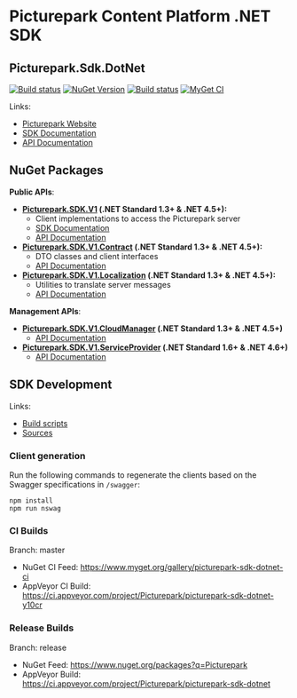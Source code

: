 # Picturepark Content Platform .NET SDK
## Picturepark.Sdk.DotNet

[![Build status](https://img.shields.io/appveyor/ci/Picturepark/picturepark-sdk-dotnet.svg?label=build)](https://ci.appveyor.com/project/Picturepark/picturepark-sdk-dotnet)
[![NuGet Version](https://img.shields.io/nuget/v/Picturepark.SDK.V1.svg)](https://www.nuget.org/packages?q=Picturepark)
[![Build status](https://img.shields.io/appveyor/ci/Picturepark/picturepark-sdk-dotnet-y10cr.svg?label=CI+build)](https://ci.appveyor.com/project/Picturepark/picturepark-sdk-dotnet-7lqi5)
[![MyGet CI](https://img.shields.io/myget/picturepark-sdk-dotnet-ci/vpre/Picturepark.SDK.V1.svg?label=CI+nuget)](https://www.myget.org/gallery/picturepark-sdk-dotnet-ci)

Links:
- [Picturepark Website](https://picturepark.com/)
- [SDK Documentation](docs/README.md)
- [API Documentation](https://rawgit.com/Picturepark/Picturepark.SDK.DotNet/master/docs/api/site/index.html)

## NuGet Packages

**Public APIs**:

- **[Picturepark.SDK.V1](https://www.nuget.org/packages/Picturepark.SDK.V1) (.NET Standard 1.3+ & .NET 4.5+):** 
    - Client implementations to access the Picturepark server
    - [SDK Documentation](docs/README.md)
    - [API Documentation](https://rawgit.com/Picturepark/Picturepark.SDK.DotNet/master/docs/api/site/api/Picturepark.SDK.V1.html)
- **[Picturepark.SDK.V1.Contract](https://www.nuget.org/packages/Picturepark.SDK.V1.Contract) (.NET Standard 1.3+ & .NET 4.5+):** 
    - DTO classes and client interfaces 
    - [API Documentation](https://rawgit.com/Picturepark/Picturepark.SDK.DotNet/master/docs/api/site/api/Picturepark.SDK.V1.Contract.html)
- **[Picturepark.SDK.V1.Localization](https://www.nuget.org/packages/Picturepark.SDK.V1.Localization) (.NET Standard 1.3+ & .NET 4.5+):** 
    - Utilities to translate server messages
    - [API Documentation](https://rawgit.com/Picturepark/Picturepark.SDK.DotNet/master/docs/api/site/api/Picturepark.SDK.V1.Localization.html)

**Management APIs**:

- **[Picturepark.SDK.V1.CloudManager](https://www.nuget.org/packages/Picturepark.SDK.V1.CloudManager) (.NET Standard 1.3+ & .NET 4.5+)**
    - [API Documentation](https://rawgit.com/Picturepark/Picturepark.SDK.DotNet/master/docs/api/site/api/Picturepark.SDK.V1.CloudManager.html)
- **[Picturepark.SDK.V1.ServiceProvider](https://www.nuget.org/packages/Picturepark.SDK.V1.ServiceProvider) (.NET Standard 1.6+ & .NET 4.6+)**
    - [API Documentation](https://rawgit.com/Picturepark/Picturepark.SDK.DotNet/master/docs/api/site/api/Picturepark.SDK.V1.ServiceProvider.html)

## SDK Development

Links: 

- [Build scripts](SCRIPTS.md)
- [Sources](src/)

### Client generation

Run the following commands to regenerate the clients based on the Swagger specifications in `/swagger`: 

    npm install
	npm run nswag

### CI Builds

Branch: master

- NuGet CI Feed: https://www.myget.org/gallery/picturepark-sdk-dotnet-ci
- AppVeyor CI Build: https://ci.appveyor.com/project/Picturepark/picturepark-sdk-dotnet-y10cr

### Release Builds

Branch: release

- NuGet Feed: https://www.nuget.org/packages?q=Picturepark
- AppVeyor Build: https://ci.appveyor.com/project/Picturepark/picturepark-sdk-dotnet
